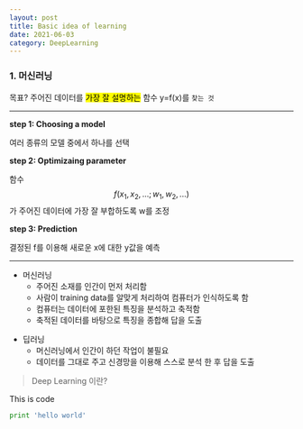```yaml
---
layout: post
title: Basic idea of learning
date: 2021-06-03
category: DeepLearning
---
```


### 1. 머신러닝


목표? 주어진 데이터를 <mark>가장 잘 설명하는</mark> 함수 y=f(x)를 `찾는 것`

---

**step 1: Choosing a model**

여러 종류의 모델 중에서 하나를 선택

**step 2: Optimizaing parameter**

함수 $$f(x_{1},x_{2},...; w_{1},w_{2},...)$$가 주어진 데이터에 가장 잘 부합하도록 w를 조정

**step 3: Prediction**

결정된 f를 이용해 새로운 x에 대한 y값을 예측

---




* 머신러닝
  - 주어진 소재를 인간이 먼저 처리함
  - 사람이 training data를 알맞게 처리하여 컴퓨터가 인식하도록 함
  - 컴퓨터는 데이터에 포한된 특징을 분석하고 축적함
  - 축적된 데이터를 바탕으로 특징을 종합해 답을 도출


+ 딥러닝
  - 머신러닝에서 인간이 하던 작업이 불필요
  - 데이터를 그대로 주고 신경망을 이용해 스스로 분석 한 후 답을 도출


> Deep Learning 이란?

This is code
```python
print 'hello world'
```
